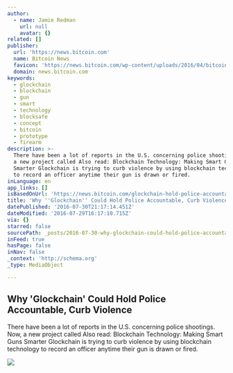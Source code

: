 ```yaml
---
author:
  - name: Jamie Redman
    url: null
    avatar: {}
related: []
publisher:
  url: 'https://news.bitcoin.com'
  name: Bitcoin News
  favicon: 'https://news.bitcoin.com/wp-content/uploads/2016/04/bitcoin_fav.png'
  domain: news.bitcoin.com
keywords:
  - glockchain
  - blockchain
  - gun
  - smart
  - technology
  - blocksafe
  - concept
  - bitcoin
  - prototype
  - firearm
description: >-
  There have been a lot of reports in the U.S. concerning police shootings. Now,
  a new project called Also read: Blockchain Technology: Making Smart Guns
  Smarter Glockchain is trying to curb violence by using blockchain technology
  to record an officer anytime their gun is drawn or fired.
inLanguage: en
app_links: []
isBasedOnUrl: 'https://news.bitcoin.com/glockchain-hold-police-accountable/'
title: 'Why ''Glockchain'' Could Hold Police Accountable, Curb Violence'
datePublished: '2016-07-30T21:17:14.451Z'
dateModified: '2016-07-29T16:17:10.715Z'
via: {}
starred: false
sourcePath: _posts/2016-07-30-why-glockchain-could-hold-police-accountable-curb-violenc.md
inFeed: true
hasPage: false
inNav: false
_context: 'http://schema.org'
_type: MediaObject

---
```

<article style=""><h1>Why 'Glockchain' Could Hold Police Accountable, Curb Violence</h1><p>There have been a lot of reports in the U.S. concerning police shootings. Now, a new project called Also read: Blockchain Technology: Making Smart Guns Smarter Glockchain is trying to curb violence by using blockchain technology to record an officer anytime their gun is drawn or fired.</p><img src="https://news.bitcoin.com/wp-content/uploads/2016/07/glockchain.jpg" /></article>